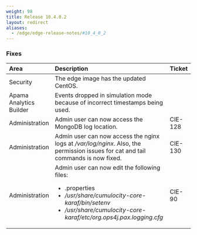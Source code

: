 ```yaml
---
weight: 98
title: Release 10.4.0.2
layout: redirect
aliases:
  - /edge/edge-release-notes/#10_4_0_2
---
```


### Fixes

<table>
<colgroup> <col style="width: 15%;"> <col style="width: 70%;"> <col style="width: 15%;"> </colgroup>
<thead>
<tr>
<th style="text-align:left">Area</th>
<th style="text-align:left">Description</th>
<th style="text-align:left">Ticket</th>
</tr>
</thead>
<tbody>
<tr>
<td style="text-align:left">Security</td>
<td style="text-align:left">The edge image has the updated CentOS.</td>
<td style="text-align:left"> </td>
</tr>
<tr>
<td style="text-align:left">Apama Analytics Builder</td>
<td style="text-align:left">Events dropped in simulation mode because of incorrect timestamps being used.</td>
<td style="text-align:left"> </td>
</tr>
<tr>
<td style="text-align:left">Administration</td>
<td style="text-align:left">Admin user can now access the MongoDB log location.</td>
<td style="text-align:left">CIE-128 </td>
</tr>
<tr>
<td style="text-align:left">Administration</td>
<td style="text-align:left">Admin user can now access the nginx logs at <i>/var/log/nginx</i>. Also, the permission issues for cat and tail commands is now fixed.</td>
<td style="text-align:left">CIE-130</td>
</tr>
<tr>
<td style="text-align:left">Administration</td>
<td style="text-align:left">Admin user can now edit the following files:
<ul>
 <li>.properties</li>
 <li><i>/usr/share/cumulocity-core-karaf/bin/setenv</i></li>
 <li><i>/usr/share/cumulocity-core-karaf/etc/org.ops4j.pax.logging.cfg</i></li>
</ul>
</td>
<td style="text-align:left">CIE-90</td>
</tr>
</tbody>
</table>
